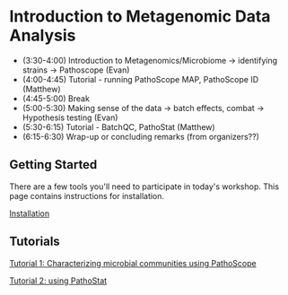 # Introduction to Metagenomic Data Analysis

+ (3:30-4:00) Introduction to Metagenomics/Microbiome -> identifying strains  -> Pathoscope (Evan)
+ (4:00-4:45) Tutorial - running PathoScope MAP, PathoScope ID (Matthew)
+ (4:45-5:00) Break
+ (5:00-5:30) Making sense of the data -> batch effects, combat -> Hypothesis testing (Evan)
+ (5:30-6:15) Tutorial - BatchQC, PathoStat (Matthew)
+ (6:15-6:30) Wrap-up or concluding remarks (from organizers??)

## Getting Started

There are a few tools you'll need to participate in today's workshop. This page contains instructions for installation.

[Installation](install.md)

## Tutorials

[Tutorial 1: Characterizing microbial communities using PathoScope](PathoScope/pathoscope.md)

[Tutorial 2: using PathoStat ](PathoStats/README.md)


